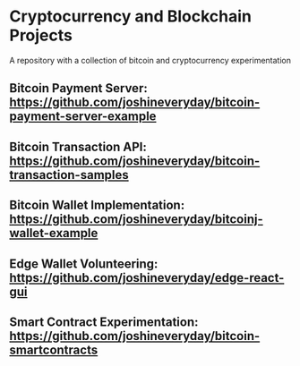 # Cryptocurrency and Blockchain Projects
A repository with a collection of bitcoin and cryptocurrency experimentation


## Bitcoin Payment Server: https://github.com/joshineveryday/bitcoin-payment-server-example
## Bitcoin Transaction API: https://github.com/joshineveryday/bitcoin-transaction-samples
## Bitcoin Wallet Implementation: https://github.com/joshineveryday/bitcoinj-wallet-example
## Edge Wallet Volunteering: https://github.com/joshineveryday/edge-react-gui
## Smart Contract Experimentation: https://github.com/joshineveryday/bitcoin-smartcontracts
